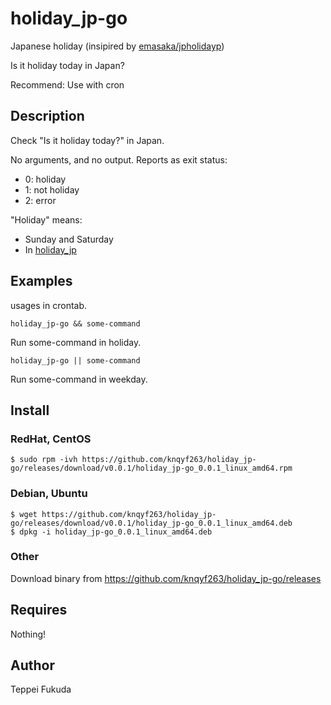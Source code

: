 # holiday_jp-go
Japanese holiday (insipired by [emasaka/jpholidayp](https://github.com/emasaka/jpholidayp))

Is it holiday today in Japan?

Recommend: Use with cron

## Description

Check "Is it holiday today?" in Japan.

No arguments, and no output.
Reports as exit status:

* 0: holiday
* 1: not holiday
* 2: error

"Holiday" means:

* Sunday and Saturday
* In [holiday_jp](https://github.com/holiday-jp/holiday_jp)


## Examples

usages in crontab.

    holiday_jp-go && some-command

Run some-command in holiday.

    holiday_jp-go || some-command

Run some-command in weekday.

## Install
### RedHat, CentOS
```
$ sudo rpm -ivh https://github.com/knqyf263/holiday_jp-go/releases/download/v0.0.1/holiday_jp-go_0.0.1_linux_amd64.rpm
```

### Debian, Ubuntu
```
$ wget https://github.com/knqyf263/holiday_jp-go/releases/download/v0.0.1/holiday_jp-go_0.0.1_linux_amd64.deb
$ dpkg -i holiday_jp-go_0.0.1_linux_amd64.deb
```

### Other 
Download binary from https://github.com/knqyf263/holiday_jp-go/releases

## Requires
Nothing!


## Author

Teppei Fukuda